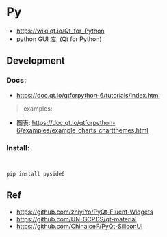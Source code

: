 # Py

- https://wiki.qt.io/Qt_for_Python
- python GUI 库, (Qt for Python)

## Development

### Docs:

- https://doc.qt.io/qtforpython-6/tutorials/index.html

> examples:

- 图表: https://doc.qt.io/qtforpython-6/examples/example_charts_chartthemes.html

### Install:

```ruby


pip install pyside6

```

## Ref

- https://github.com/zhiyiYo/PyQt-Fluent-Widgets
- https://github.com/UN-GCPDS/qt-material
- https://github.com/ChinaIceF/PyQt-SiliconUI
